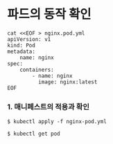 
# 파드의 동작 확인

```
cat <<EOF > nginx.pod.yml
apiVersion: v1               
kind: Pod
metadata:
    name: nginx
spec:                        
    containers:              
        - name: nginx
          image: nginx:latest
EOF
```

### 1. 매니페스트의 적용과 확인

```
$ kubectl apply -f nginx-pod.yml

$ kubectl get pod
```